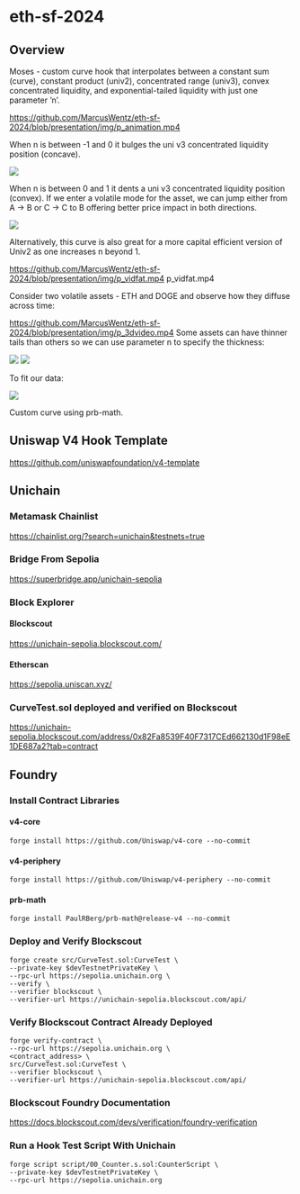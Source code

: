 # eth-sf-2024

## Overview

Moses - custom curve hook that interpolates between a constant sum (curve), constant product (univ2), concentrated range (univ3), convex concentrated liquidity, and exponential-tailed liquidity with just one parameter ’n’.

https://github.com/MarcusWentz/eth-sf-2024/blob/presentation/img/p_animation.mp4

When n is between -1 and 0 it bulges the uni v3 concentrated liquidity position (concave).


<img src=https://github.com/MarcusWentz/eth-sf-2024/blob/presentation/img/p_convex2.png>



When n is between 0 and 1 it dents a uni v3 concentrated liquidity position (convex). If we enter a volatile mode for the asset, we can jump either from A -> B or C -> C to B offering better price impact in both directions.

<img src=https://github.com/MarcusWentz/eth-sf-2024/blob/presentation/img/p_convex1.png>

Alternatively, this curve is also great for a more capital efficient version of Univ2 as one increases n beyond 1.

https://github.com/MarcusWentz/eth-sf-2024/blob/presentation/img/p_vidfat.mp4
p_vidfat.mp4

Consider two volatile assets - ETH and DOGE and observe how they diffuse across time:


https://github.com/MarcusWentz/eth-sf-2024/blob/presentation/img/p_3dvideo.mp4
Some assets can have thinner tails than others so we can use parameter n to specify the thickness:


<img src=https://github.com/MarcusWentz/eth-sf-2024/blob/presentation/img/p_fattail.png>

<img src=https://github.com/MarcusWentz/eth-sf-2024/blob/presentation/img/p_thintail.png>

To fit our data:


<img src=https://github.com/MarcusWentz/eth-sf-2024/blob/presentation/img/p_actualdata.png>



Custom curve using prb-math.

## Uniswap V4 Hook Template 

https://github.com/uniswapfoundation/v4-template

## Unichain

### Metamask Chainlist

https://chainlist.org/?search=unichain&testnets=true

### Bridge From Sepolia 

https://superbridge.app/unichain-sepolia

### Block Explorer

#### Blockscout

https://unichain-sepolia.blockscout.com/

#### Etherscan

https://sepolia.uniscan.xyz/

### CurveTest.sol deployed and verified on Blockscout

https://unichain-sepolia.blockscout.com/address/0x82Fa8539F40F7317CEd662130d1F98eE1DE687a2?tab=contract

## Foundry

### Install Contract Libraries

#### v4-core
```shell
forge install https://github.com/Uniswap/v4-core --no-commit
```
#### v4-periphery
```shell
forge install https://github.com/Uniswap/v4-periphery --no-commit
```
#### prb-math
```shell
forge install PaulRBerg/prb-math@release-v4 --no-commit
```

### Deploy and Verify Blockscout
```shell
forge create src/CurveTest.sol:CurveTest \
--private-key $devTestnetPrivateKey \
--rpc-url https://sepolia.unichain.org \
--verify \
--verifier blockscout \
--verifier-url https://unichain-sepolia.blockscout.com/api/
```

### Verify Blockscout Contract Already Deployed
```shell
forge verify-contract \
--rpc-url https://sepolia.unichain.org \
<contract_address> \
src/CurveTest.sol:CurveTest \
--verifier blockscout \
--verifier-url https://unichain-sepolia.blockscout.com/api/
```

### Blockscout Foundry Documentation

https://docs.blockscout.com/devs/verification/foundry-verification

### Run a Hook Test Script With Unichain
```shell
forge script script/00_Counter.s.sol:CounterScript \
--private-key $devTestnetPrivateKey \
--rpc-url https://sepolia.unichain.org 
```
